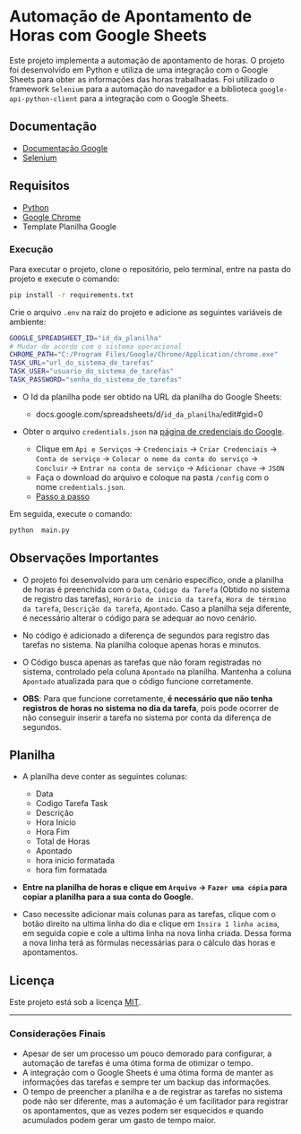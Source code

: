 # Automação de Apontamento de Horas com Google Sheets

Este projeto implementa a automação de apontamento de horas. O projeto foi desenvolvido em Python e utiliza de uma integração com o Google Sheets para obter as informações das horas trabalhadas. Foi utilizado o framework `Selenium` para a automação do navegador e a biblioteca `google-api-python-client` para a integração com o Google Sheets.

## Documentação
- [Documentação Google](https://developers.google.com/sheets/api/quickstart/python?hl=pt-br)
- [Selenium](https://www.selenium.dev/pt-br/documentation/)


## Requisitos

- [Python](https://www.python.org/downloads/)
- [Google Chrome](https://www.google.com/intl/pt-BR/chrome/)
- Template Planilha Google


### Execução

Para executar o projeto, clone o repositório, pelo terminal, entre na pasta do projeto e execute o comando:

```bash	
pip install -r requirements.txt
```

Crie o arquivo `.env` na raiz do projeto e adicione as seguintes variáveis de ambiente:

```bash
GOOGLE_SPREADSHEET_ID="id_da_planilha"
# Mudar de acordo com o sistema operacional
CHROME_PATH="C:/Program Files/Google/Chrome/Application/chrome.exe"
TASK_URL="url_do_sistema_de_tarefas"
TASK_USER="usuario_do_sistema_de_tarefas"
TASK_PASSWORD="senha_do_sistema_de_tarefas"
```

- O Id da planilha pode ser obtido na URL da planilha do Google Sheets:
  - docs.google.com/spreadsheets/d/`id_da_planilha`/edit#gid=0

- Obter o arquivo `credentials.json` na [página de credenciais do Google](https://console.developers.google.com/apis/credentials). 
  - Clique em `Api e Serviços` -> `Credenciais` -> `Criar Credenciais` -> `Conta de serviço` -> `Colocar o nome da conta do serviço` -> `Concluir` -> `Entrar na conta de serviço` -> `Adicionar chave` -> `JSON`
  - Faça o download do arquivo e coloque na pasta `/config` com o nome `credentials.json`.
  - [Passo a passo](https://drive.google.com/drive/folders/17Xyg-GNeaCgPdQopkS7G0YwDtqcSord-?usp=drive_link)

Em seguida, execute o comando:

```bash
python  main.py
```

## Observações Importantes
- O projeto foi desenvolvido para um cenário específico, onde a planilha de horas é preenchida com o `Data`, `Código da Tarefa` (Obtido no sistema de registro das tarefas), `Horário de inicio da tarefa`, `Hora de término da tarefa`, `Descrição da tarefa`, `Apontado`. Caso a planilha seja diferente, é necessário alterar o código para se adequar ao novo cenário.

- No código é adicionado a diferença de segundos para registro das tarefas no sistema. Na planilha coloque apenas horas e minutos.

- O Código busca apenas as tarefas que não foram registradas no sistema, controlado pela coluna `Apontado` na planilha. Mantenha a coluna `Apontado` atualizada para que o código funcione corretamente.

- **OBS**: Para que funcione corretamente, **é necessário que não tenha registros de horas no sistema no dia da tarefa**, pois pode ocorrer de não conseguir inserir a tarefa no sistema por conta da diferença de segundos.


## Planilha 
- A planilha deve conter as seguintes colunas:
    - Data
    - Codigo Tarefa Task
    - Descrição
    - Hora Início
    - Hora Fim
    - Total de Horas
    - Apontado
    - hora inicio formatada
    - hora fim formatada

- **Entre na planilha de horas e clique em `Arquivo` -> `Fazer uma cópia` para copiar a planilha para a sua conta do Google.**

- Caso necessite adicionar mais colunas para as tarefas, clique com o botão direito na ultima linha do dia e clique em `Insira 1 linha acima`, em seguida copie e cole a ultima linha na nova linha criada. Dessa forma a nova linha terá as fórmulas necessárias para o cálculo das horas e apontamentos.

## Licença

Este projeto está sob a licença [MIT](LICENSE).

---

### Considerações Finais

  - Apesar de ser um processo um pouco demorado para configurar, a automação de tarefas é uma ótima forma de otimizar o tempo. 
  - A integração com o Google Sheets é uma ótima forma de manter as informações das tarefas e sempre ter um backup das informações.
  - O tempo de preencher a planilha e a de registrar as tarefas no sistema pode não ser diferente, mas a automação é um facilitador para registrar os apontamentos, que as vezes podem ser esquecidos e quando acumulados podem gerar um gasto de tempo maior. 
